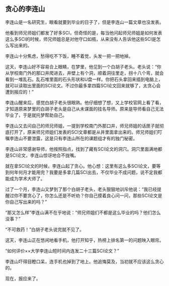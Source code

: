 ## 贪心的李连山

李连山是一名研究生，眼看就要到毕业的日子了，但是李连山一篇文章也没发表。

他看到师兄师姐们都发了好多SCI，但奇怪的是，每当他问起师兄师姐是如何发表这么多SCI的时候，师兄师姐总是对他守口如瓶，从来没有人告诉他这些SCI是怎么写出来的。

李连山十分焦虑，愁得吃不下饭，睡不着觉，头发一把一把地掉。

这天，李连山好不容易合上眼睛，在梦里，他见到一个白胡子老头。老头说：“你从学校南门外的那口井爬进去，井壁上有个洞，顺着洞往里走，拐十八个弯，就会看到一堆乱石。乱石堆里面的石头形状和U盘一样。你把石头拿回来插到电脑上，就可以读取出里面的SCI论文。不过你最多拿四篇SCI论文回来就够了，太贪心会遭到报应的！”

李连山醒来后，感觉白胡子老头很眼熟。他仔细想了想，又上学校官网上看了看，才知道原来梦里的白胡子老头是自己从未谋面的挂名导师。原来是导师看自己无法毕业了，于是就托梦帮助自己。

李连山又去问自己的师兄师姐，一提到学校南门外那口井，师兄师姐的话匣子就彻底打开了，原来师兄师姐们发表的SCI文章都是从井里面拿出来的。师兄师姐们叮嘱李连山不要泄露，这是只有李连山所在的课题组才有的独门秘密。

李连山非常感谢导师，他按照指点，找到了藏有SCI论文的洞穴。洞穴里面满地都是SCI论文，李连山惊讶地合不拢嘴。

就在拿SCI论文的时候，李连山起了贪心。他心想：这里有这么多SCI论文，要等到何年何月才能用完？我要是多拿几篇SCI出去，不仅毕业不成问题，说不定我都能成为学术大师了。

过了一个月，李连山又梦到了那个白胡子老头，老头狠狠地训斥他说：“我已经提醒过你不要贪心了，你怎么还是不听劝？你自己摸着良心问一问，那些SCI论文是你自己写出来的吗？”

“那又怎么样”李连山满不在乎地说：“师兄师姐们不都是这么毕业的吗？他们怎么没事？”

“不可救药！”白胡子老头说完就不见了。

这天，李连山正在悠闲地看手机，他打开知乎，热榜上排名第一的问题映入眼帘。

“如何评价××大学李连山短时间内连发二十三篇SCI论文？”

李连山吓得目瞪口呆，连手机也掉到了地上。他追悔莫及，当初就不应该这么贪心的。

现在，报应来了。